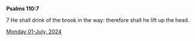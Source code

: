 **Psalms 110:7**

7 He shall drink of the brook in the way: therefore shall he lift up the head. 

[Monday 01-July, 2024](https://getbible.net/kjv/Psalms/110/7)
